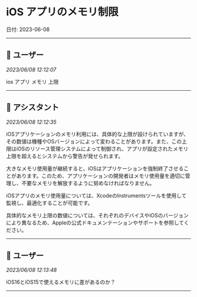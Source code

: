 # iOS アプリのメモリ制限

日付: 2023-06-08

---

## 👤 ユーザー
*2023/06/08 12:12:07*

ios アプリ メモリ 上限

---

## 🤖 アシスタント
*2023/06/08 12:12:35*

iOSアプリケーションのメモリ利用には、具体的な上限が設けられていますが、その数値は機種やOSバージョンによって変わることがあります。また、この上限はiOSのリソース管理システムによって制御され、アプリが設定されたメモリ上限を超えるとシステムから警告が発せられます。

大きなメモリ使用量が継続すると、iOSはアプリケーションを強制終了させることがあります。このため、アプリケーションの開発者はメモリ使用量を適切に管理し、不要なメモリを解放するように努めなければなりません。

iOSアプリのメモリ使用量については、XcodeのInstrumentsツールを使用して監視し、最適化することが可能です。

具体的なメモリ上限の数値については、それぞれのデバイスやiOSのバージョンにより異なるため、Appleの公式ドキュメンテーションやサポートを参照してください。

---

## 👤 ユーザー
*2023/06/08 12:13:48*

iOS16とiOS15で使えるメモリに差があるのか？

---
